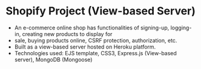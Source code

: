 # Shopify Project (View-based Server)

- An e-commerce online shop has functionalities of signing-up, logging-in, creating new products to display for
- sale, buying products online, CSRF protection, authorization, etc.
- Built as a view-based server hosted on Heroku platform.
- Technologies used: EJS template, CSS3, Express.js (View-based server), MongoDB (Mongoose)
